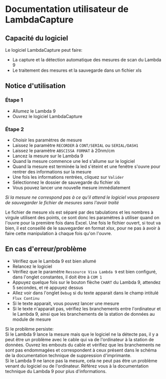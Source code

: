 # Documentation utilisateur de LambdaCapture 

## Capacité du logiciel
Le logiciel LambdaCapture peut faire:  

- La capture et la détection automatique des mesures de scan du Lambda 9
- Le traitement des mesures et la sauvegarde dans un fichier xls


## Notice d'utilisation

### Étape 1

- Allumez le Lambda 9
- Ouvrez le logiciel LambdaCapture

### Étape 2

- Choisir les paramètres de mesure
- Laissez le paramètre `RECORDER` à `CONT/SERIAL` ou `SERIAL/DASH1`
- Laissez le paramètre `ABSCISSA FORMAT` à 20nm/cm
- Lancez la mesure sur le Lambda 9
- Quand la mesure commence une led s'allume sur le logiciel
- Quand la mesure est terminée la led s'éteint et une fenêtre s'ouvre pour rentrer des informations sur la mesure
- Une fois les informations rentrées, cliquez sur `Valider`
- Sélectionnez le dossier de sauvegarde du fichier xls
- Vous pouvez lancer une nouvelle mesure immédiatement 

_Si la mesure ne correspond pas à ce qu'il attend le logiciel vous proposera de sauvegarder le fichier de mesures sans l'avoir traité_

Le fichier de mesure xls est séparé par des tabulations et les nombres à virgule utilisent des points, ce sont donc les paramètres à utiliser quand on l'ouvre pour la première fois dans Excel.
Une fois le fichier ouvert, si tout va bien, il est conseillé de le sauvegarder en format xlsx, pour ne pas à avoir à faire cette manipulation à chaque fois qu'on l'ouvre.  

## En cas d'erreur/problème  

- Vérifiez que le Lambda 9 est bien allumé
- Relancez le logiciel
- Vérifiez que le paramètre `Ressource Visa Lambda 9` est bien configuré, dans l'onglet constantes, il doit être à `COM 1`
- Appuyez quelque fois sur le bouton flèche `CHART` du Lambda 9, attendez 5 secondes, et ré appuyez dessus
- Allez voir dans l'onglet `Debug` si du texte apparait dans le champ intitulé `Flux Continu`
- Si le texte apparait, vous pouvez lancer une mesure
- Si le texte n'apparait pas, vérifiez les branchements entre l'ordinateur et le Lambda 9, ainsi que les branchements de la station de données au module de mesure

Si le problème persiste:  
Si le Lambda 9 lance la mesure mais que le logiciel ne la détecte pas, il y a peut être un problème avec le cable qui va de l'ordinateur à la station de données. Ouvrez les embouts du cable et vérifiez que les branchements ne sont pas endommagées et correspondent à ceux présent dans le schéma de la documentation technique de suppression d'imprimante.  
Si le Lambda 9 ne lance pas la mesure, cela ne peut pas être un problème venant du logiciel ou de l'ordinateur. Référez vous à la documentation technique du Lambda 9 pour plus d'informations.
